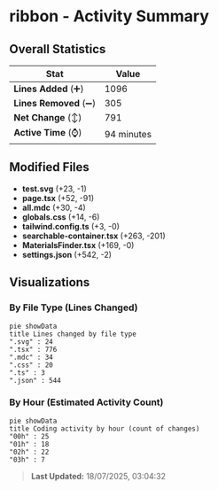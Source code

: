 # ribbon - Activity Summary 

## Overall Statistics

| Stat                   | Value                                                             |
| ---------------------- | ----------------------------------------------------------------- |
| **Lines Added** (➕)   | 1096                                          |
| **Lines Removed** (➖) | 305                                        |
| **Net Change** (↕)    | 791                |
| **Active Time** (⌚)   | 94 minutes |


## Modified Files
- **test.svg** (+23, -1)
- **page.tsx** (+52, -91)
- **all.mdc** (+30, -4)
- **globals.css** (+14, -6)
- **tailwind.config.ts** (+3, -0)
- **searchable-container.tsx** (+263, -201)
- **MaterialsFinder.tsx** (+169, -0)
- **settings.json** (+542, -2)

## Visualizations

### By File Type (Lines Changed)

```mermaid
pie showData
title Lines changed by file type
".svg" : 24
".tsx" : 776
".mdc" : 34
".css" : 20
".ts" : 3
".json" : 544
```

### By Hour (Estimated Activity Count)

```mermaid
pie showData
title Coding activity by hour (count of changes)
"00h" : 25
"01h" : 18
"02h" : 22
"03h" : 7
```


> **Last Updated:** 18/07/2025, 03:04:32